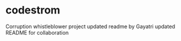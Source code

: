 # codestrom
Corruption whistleblower project
updated readme by Gayatri 
updated README for collaboration
